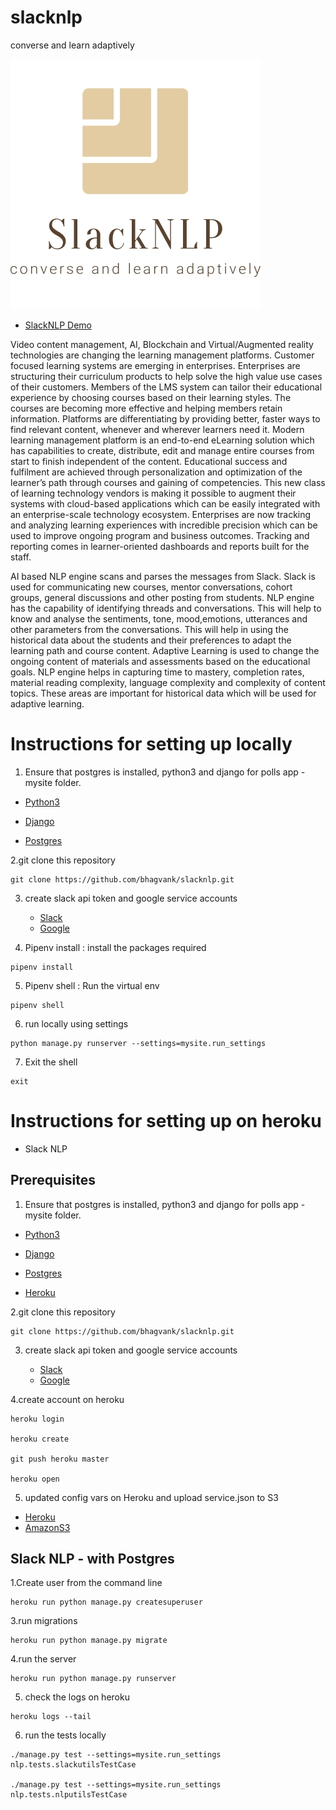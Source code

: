 # slacknlp
converse and learn adaptively

![alt text](https://github.com/bhagvank/arc/blob/master/logo.jpg)

* [SlackNLP Demo](https://floating-crag-10115.herokuapp.com/nlp/)

Video content management, AI, Blockchain and Virtual/Augmented reality technologies are changing the learning management platforms. Customer focused learning systems are emerging in enterprises. Enterprises are structuring their curriculum products to help solve the high value use cases of their customers. Members of the LMS system can tailor their educational experience by choosing courses based on their learning styles. The courses are becoming more effective and helping members retain information. Platforms are differentiating by providing better, faster ways to find relevant content, whenever and wherever learners need it. Modern learning management platform is an end-to-end eLearning solution which has capabilities to create, distribute, edit and manage entire courses from start to finish independent of the content. Educational success and fulfilment are achieved through personalization and optimization of the learner’s path through courses and gaining of competencies. This new class of learning technology vendors is making it possible to augment their systems with cloud-based applications which can be easily integrated with an enterprise-scale technology ecosystem. Enterprises are now tracking and analyzing learning experiences with incredible precision which can be used to improve ongoing program and business outcomes. Tracking and reporting comes in learner-oriented dashboards and reports built for the staff. 

AI based NLP engine scans and parses the messages from Slack. Slack is used for communicating new courses, mentor conversations, cohort groups, general discussions and other posting from students. NLP engine has the capability of identifying threads and conversations. This will help to know and analyse  the sentiments, tone, mood,emotions, utterances and other parameters  from the conversations. This will help in using the historical data about the students and their preferences to adapt the learning path and course content.   Adaptive Learning is used to change the ongoing content of materials and assessments  based on the educational goals. NLP engine helps in capturing time to mastery, completion rates, material reading complexity, language complexity and complexity of content topics. These areas are important for historical data which will be used for adaptive learning.

# Instructions for setting up locally
1. Ensure that postgres is installed, python3 and django for polls app - mysite folder.

  * [Python3](https://www.python.org/downloads/)

  * [Django](https://docs.djangoproject.com/en/2.0/topics/install/#installing-official-release)

  * [Postgres](https://elements.heroku.com/addons/heroku-postgresql)
  
  
2.git clone this repository
```
git clone https://github.com/bhagvank/slacknlp.git

```

3. create slack api token and google service accounts

   * [Slack](https://api.slack.com/custom-integrations/legacy-tokens)
   * [Google](https://cloud.google.com/compute/docs/access/service-accounts)
   
4. Pipenv install : install the packages required
```
pipenv install
```

5. Pipenv shell : Run the virtual env 
```
pipenv shell
```  
   
6. run locally using settings
```
python manage.py runserver --settings=mysite.run_settings

```

7. Exit the shell
```
exit
```  

# Instructions for setting up on heroku



  
  * Slack NLP
## Prerequisites

1. Ensure that postgres is installed, python3 and django for polls app - mysite folder.

  * [Python3](https://www.python.org/downloads/)

  * [Django](https://docs.djangoproject.com/en/2.0/topics/install/#installing-official-release)

  * [Postgres](https://elements.heroku.com/addons/heroku-postgresql)
  
  * [Heroku](https://devcenter.heroku.com/articles/getting-started-with-python#introduction)

2.git clone this repository
```
git clone https://github.com/bhagvank/slacknlp.git

```

3. create slack api token and google service accounts

   * [Slack](https://api.slack.com/custom-integrations/legacy-tokens)
   * [Google](https://cloud.google.com/compute/docs/access/service-accounts)

4.create account on heroku
```
heroku login 

heroku create

git push heroku master

heroku open
```

5. updated config vars on Heroku and upload service.json to S3

  * [Heroku](https://devcenter.heroku.com/articles/config-vars)
  * [AmazonS3](https://docs.aws.amazon.com/AmazonS3/latest/dev/UsingBucket.html)
  
## Slack NLP  - with Postgres

1.Create user from the command line
```
heroku run python manage.py createsuperuser
```

3.run migrations
```
heroku run python manage.py migrate

```
4.run the server
```
heroku run python manage.py runserver
```
5. check the logs on heroku
```
heroku logs --tail
```
6. run the tests locally
```
./manage.py test --settings=mysite.run_settings nlp.tests.slackutilsTestCase

./manage.py test --settings=mysite.run_settings nlp.tests.nlputilsTestCase
```


